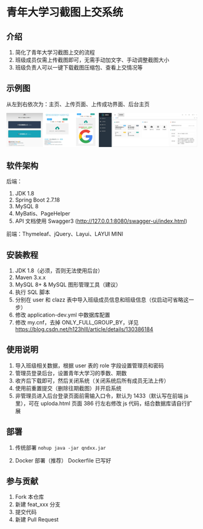 # 青年大学习截图上交系统

## 介绍

1. 简化了青年大学习截图上交的流程
2. 班级成员仅需上传截图即可，无需手动加文字、手动调整截图大小
3. 班级负责人可以一键下载截图压缩包、查看上交情况等

## 示例图

从左到右依次为：主页、上传页面、上传成功界面、后台主页

![输入图片说明](sample.jpeg)

## 软件架构

后端：

1. JDK 1.8
2. Spring Boot 2.7.18
3. MySQL 8
4. MyBatis、PageHelper
5. API 文档使用 Swagger3 (http://127.0.0.1:8080/swagger-ui/index.html)

前端：Thymeleaf、jQuery、Layui、LAYUI MINI

## 安装教程

1. JDK 1.8（必须，否则无法使用后台）
2. Maven 3.x.x
3. MySQL 8+ & MySQL 图形管理工具（建议）
4. 执行 SQL 脚本
5. 分别在 user 和 clazz 表中导入班级成员信息和班级信息（仅启动可省略这一步）
6. 修改 application-dev.yml 中数据库配置
7. 修改 my.cnf，去掉 ONLY_FULL_GROUP_BY，详见 https://blog.csdn.net/h123hlll/article/details/130386184

## 使用说明

1. 导入班级相关数据，根据 user 表的 role 字段设置管理员和密码
2. 管理员登录后台，设置青年大学习的季数、期数
3. 收齐后下载即可，然后关闭系统（关闭系统后所有成员无法上传）
4. 使用前重置提交（删除往期截图）并开启系统
5. 非管理员进入后台登录页面前需输入口令，默认为 1433（默认写在前端 js 里），可在 uploda.html 页面 386 行左右修改 js
   代码，结合数据库请自行扩展

## 部署

1. 传统部署
   `nohup java -jar qndxx.jar`

2. Docker 部署（推荐）
   Dockerfile 已写好

## 参与贡献

1. Fork 本仓库
2. 新建 feat_xxx 分支
3. 提交代码
4. 新建 Pull Request